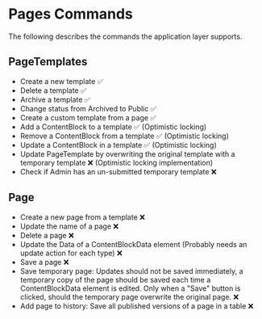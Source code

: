 # Pages Commands
The following describes the commands the application layer supports.

## PageTemplates
- Create a new template ✅
- Delete a template ✅
- Archive a template ✅
- Change status from Archived to Public ✅
- Create a custom template from a page ✅
- Add a ContentBlock to a template ✅ (Optimistic locking)
- Remove a ContentBlock from a template ✅ (Optimistic locking)
- Update a ContentBlock in a template ✅ (Optimistic locking)
- Update PageTemplate by overwriting the original template with a temporary template ❌ (Optimistic locking implementation)
- Check if Admin has an un-submitted temporary template ❌

## Page
- Create a new page from a template ❌
- Update the name of a page ❌
- Delete a page ❌
- Update the Data of a ContentBlockData element 
  (Probably needs an update action for each type) ❌
- Save a page ❌
- Save temporary page: Updates should not be saved immediately, 
  a temporary copy of the page should be saved each time a ContentBlockData element 
  is edited. Only when a "Save" button is clicked, should the temporary
  page overwrite the original page. ❌
- Add page to history: Save all published versions of a page in a table ❌
